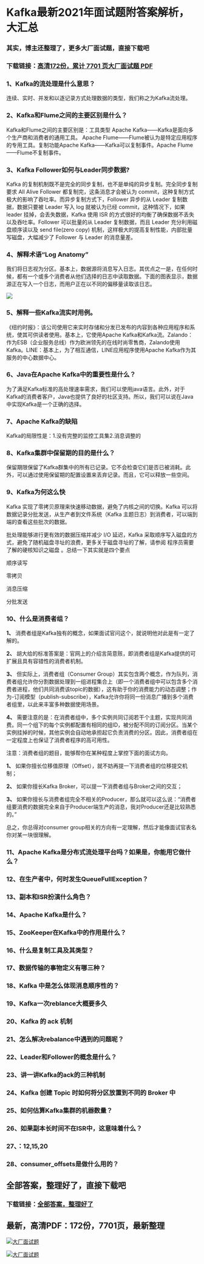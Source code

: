 # Kafka最新2021年面试题附答案解析，大汇总

### 其实，博主还整理了，更多大厂面试题，直接下载吧

### 下载链接：[高清172份，累计 7701 页大厂面试题  PDF](https://github.com/souyunku/DevBooks/blob/master/docs/index.md)



### 1、Kafka的流处理是什么意思？

连续、实时、并发和以逐记录方式处理数据的类型，我们称之为Kafka流处理。


### 2、Kafka和Flume之间的主要区别是什么？

Kafka和Flume之间的主要区别是：工具类型 Apache Kafka——Kafka是面向多个生产商和消费者的通用工具。 Apache Flume——Flume被认为是特定应用程序的专用工具。复制功能Apache Kafka——Kafka可以复制事件。Apache Flume——Flume不复制事件。


### 3、Kafka Follower如何与Leader同步数据?

Kafka 的复制机制既不是完全的同步复制，也不是单纯的异步复制。完全同步复制要求 All Alive Follower 都复制完，这条消息才会被认为 commit，这种复制方式极大的影响了吞吐率。而异步复制方式下，Follower 异步的从 Leader 复制数据，数据只要被 Leader 写入 log 就被认为已经 commit，这种情况下，如果 leader 挂掉，会丢失数据，Kafka 使用 ISR 的方式很好的均衡了确保数据不丢失以及吞吐率。Follower 可以批量的从 Leader 复制数据，而且 Leader 充分利用磁盘顺序读以及 send file(zero copy) 机制，这样极大的提高复制性能，内部批量写磁盘，大幅减少了 Follower 与 Leader 的消息量差。


### 4、解释术语“Log Anatomy”

我们将日志视为分区。基本上，数据源将消息写入日志。其优点之一是，在任何时候，都有一个或多个消费者从他们选择的日志中读取数据。下面的图表显示，数据源正在写入一个日志，而用户正在以不同的偏移量读取该日志。

![](https://gitee.com/souyunkutech/souyunku-home/raw/master/images/souyunku-web/2020/5/1/27/0/9_3.png#alt=9%5C_3.png)


### 5、解释一些Kafka流实时用例。

《纽约时报》：该公司使用它来实时存储和分发已发布的内容到各种应用程序和系统，使其可供读者使用。基本上，它使用Apache Kafka和Kafka流。Zalando：作为ESB（企业服务总线）作为欧洲领先的在线时尚零售商，Zalando使用Kafka。LINE：基本上，为了相互通信，LINE应用程序使用Apache Kafka作为其服务的中心数据中心。


### 6、Java在Apache Kafka中的重要性是什么？

为了满足Kafka标准的高处理速率需求，我们可以使用java语言。此外，对于Kafka的消费者客户，Java也提供了良好的社区支持。所以，我们可以说在Java中实现Kafka是一个正确的选择。


### 7、Apache Kafka的缺陷

Kafka的局限性是：1.没有完整的监控工具集2.消息调整的
### 8、Kafka集群中保留期的目的是什么？

保留期限保留了Kafka群集中的所有已记录。它不会检查它们是否已被消耗。此外，可以通过使用保留期的配置设置来丢弃记录。而且，它可以释放一些空间。


### 9、Kafka为何这么快

Kafka 实现了零拷贝原理来快速移动数据，避免了内核之间的切换。Kafka 可以将数据记录分批发送，从生产者到文件系统（Kafka 主题日志）到消费者，可以端到端的查看这些批次的数据。

批处理能够进行更有效的数据压缩并减少 I/O 延迟，Kafka 采取顺序写入磁盘的方式，避免了随机磁盘寻址的浪费，更多关于磁盘寻址的了解，请参阅 程序员需要了解的硬核知识之磁盘 。总结一下其实就是四个要点

顺序读写

零拷贝

消息压缩

分批发送


### 10、什么是消费者组？

**1、** 消费者组是Kafka独有的概念，如果面试官问这个，就说明他对此是有一定了解的。

**2、** 胡大给的标准答案是：官网上的介绍言简意赅，即消费者组是Kafka提供的可扩展且具有容错性的消费者机制。

**3、** 但实际上，消费者组（Consumer Group）其实包含两个概念，作为队列，消费者组允许你分割数据处理到一组进程集合上（即一个消费者组中可以包含多个消费者进程，他们共同消费该topic的数据），这有助于你的消费能力的动态调整；作为-订阅模型（publish-subscribe），Kafka允许你将同一份消息广播到多个消费者组里，以此来丰富多种数据使用场景。

**4、** 需要注意的是：在消费者组中，多个实例共同订阅若干个主题，实现共同消费。同一个组下的每个实例都配置有相同的组ID，被分配不同的订阅分区。当某个实例挂掉的时候，其他实例会自动地承担起它负责消费的分区。因此，消费者组在一定程度上也保证了消费者程序的高可用性。

注意：消费者组的题目，能够帮你在某种程度上掌控下面的面试方向。

**1、** 如果你擅长位移值原理（Offset），就不妨再提一下消费者组的位移提交机制；

**2、** 如果你擅长Kafka Broker，可以提一下消费者组与Broker之间的交互；

**3、** 如果你擅长与消费者组完全不相关的Producer，那么就可以这么说：“消费者组要消费的数据完全来自于Producer端生产的消息，我对Producer还是比较熟悉的。”

总之，你总得对consumer group相关的方向有一定理解，然后才能像面试官表名你对某一块很理解。


### 11、Apache Kafka是分布式流处理平台吗？如果是，你能用它做什么？
### 12、在生产者中，何时发生QueueFullException？
### 13、副本和ISR扮演什么角色？
### 14、Apache Kafka是什么？
### 15、ZooKeeper在Kafka中的作用是什么？
### 16、什么是复制工具及其类型？
### 17、数据传输的事物定义有哪三种？
### 18、Kafka 中是怎么体现消息顺序性的？
### 19、Kafka一次reblance大概要多久
### 20、Kafka 的 ack 机制
### 21、怎么解决rebalance中遇到的问题呢？
### 22、Leader和Follower的概念是什么？
### 23、讲一讲Kafka的ack的三种机制
### 24、Kafka 创建 Topic 时如何将分区放置到不同的 Broker 中
### 25、如何估算Kafka集群的机器数量？
### 26、如果副本长时间不在ISR中，这意味着什么？
### 27、：12,15,20
### 28、consumer_offsets是做什么用的？




## 全部答案，整理好了，直接下载吧

### 下载链接：[全部答案，整理好了](https://www.souyunku.com/wp-content/uploads/weixin/githup-weixin-2.png)




## 最新，高清PDF：172份，7701页，最新整理

[![大厂面试题](https://www.souyunku.com/wp-content/uploads/weixin/mst.png "架构师专栏")](https://www.souyunku.com/wp-content/uploads/weixin/githup-weixin.png "架构师专栏")

[![大厂面试题](https://www.souyunku.com/wp-content/uploads/weixin/githup-weixin.png "架构师专栏")](https://www.souyunku.com/wp-content/uploads/weixin/githup-weixin.png "架构师专栏")
